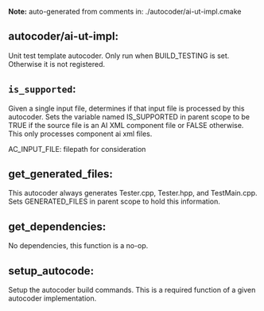**Note:** auto-generated from comments in: ./autocoder/ai-ut-impl.cmake

## autocoder/ai-ut-impl:

Unit test template autocoder. Only run when BUILD_TESTING is set. Otherwise it is not registered.


## `is_supported`:

Given a single input file, determines if that input file is processed by this autocoder. Sets the variable named
IS_SUPPORTED in parent scope to be TRUE if the source file is an AI XML component file or FALSE otherwise. This only
processes component ai xml files.

AC_INPUT_FILE: filepath for consideration


## get_generated_files:

This autocoder always generates Tester.cpp, Tester.hpp, and TestMain.cpp.  Sets GENERATED_FILES in parent scope to
hold this information.


## get_dependencies:

No dependencies, this function is a no-op.


## setup_autocode:

Setup the autocoder build commands. This is a required function of a given autocoder implementation.


